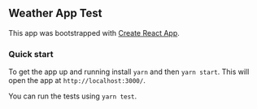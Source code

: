 
## Weather App Test


This app was bootstrapped with [Create React App](https://github.com/facebookincubator/create-react-app).


### Quick start
To get the app up and running install `yarn` and then `yarn start`. This will open the app at `http://localhost:3000/`.

You can run the tests using `yarn test`.